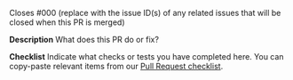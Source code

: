 Closes #000 (replace with the issue ID(s) of any related issues that will be closed when this PR is merged)

**Description**
What does this PR do or fix?

**Checklist**
Indicate what checks or tests you have completed here. You can copy-paste relevant items from our [Pull Request checklist](https://raw.githubusercontent.com/buildit/gravity-ui-web/develop/docs/pr-checklist.md).
